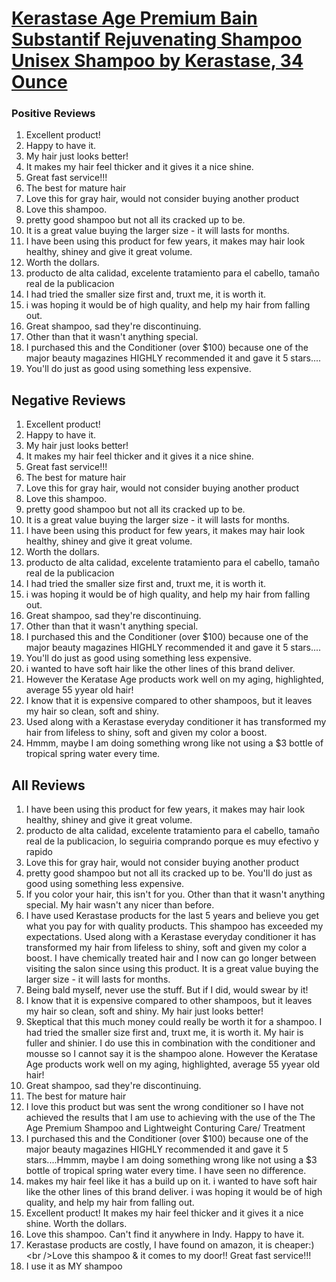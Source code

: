 # [Kerastase Age Premium Bain Substantif Rejuvenating Shampoo Unisex Shampoo by Kerastase, 34 Ounce](https://products.checkmycream.com/products/Kerastase-Age-Premium-Bain-Substantif-Rejuvenating-Shampoo-Unisex-Shampoo-by-Kerastase-34-Ounce.html)

### Positive Reviews

<ol>
      <li>Excellent product!  </li>
      <li>Happy to have it.</li>
      <li>My hair just looks better!</li>
      <li>It makes my hair feel thicker and it gives it a nice shine.</li>
      <li>Great fast service!!!</li>
      <li>The best for mature hair</li>
      <li>Love this for gray hair, would not consider buying another product</li>
      <li>Love this shampoo.  </li>
      <li>pretty good shampoo but not all its cracked up to be.</li>
      <li>It is a great value buying the larger size - it will lasts for months.</li>
      <li>I have been using this product for few years, it makes may hair look healthy, shiney and give it great volume.</li>
      <li>Worth the dollars.</li>
      <li>producto de alta calidad, excelente tratamiento para el cabello, tamaño real de la publicacion</li>
      <li>I had tried the smaller size first and, truxt me, it is worth it.</li>
      <li>i was hoping it would be of high quality, and help my hair from falling out.</li>
      <li>Great shampoo, sad they&#x27;re discontinuing.</li>
      <li>Other than that it wasn&#x27;t anything special.  </li>
      <li>I purchased this and the Conditioner (over $100) because one of the major beauty magazines HIGHLY recommended it and gave it 5 stars....</li>
      <li>You&#x27;ll do just as good using something less expensive.</li>
</ol>


<h2>Negative Reviews</h2>
<ol>
<li> Excellent product!  </li>
<li> Happy to have it.</li>
<li> My hair just looks better!</li>
<li> It makes my hair feel thicker and it gives it a nice shine.</li>
<li> Great fast service!!!</li>
<li> The best for mature hair</li>
<li> Love this for gray hair, would not consider buying another product</li>
<li> Love this shampoo.  </li>
<li> pretty good shampoo but not all its cracked up to be.</li>
<li> It is a great value buying the larger size - it will lasts for months.</li>
<li> I have been using this product for few years, it makes may hair look healthy, shiney and give it great volume.</li>
<li> Worth the dollars.</li>
<li> producto de alta calidad, excelente tratamiento para el cabello, tamaño real de la publicacion</li>
<li> I had tried the smaller size first and, truxt me, it is worth it.</li>
<li> i was hoping it would be of high quality, and help my hair from falling out.</li>
<li> Great shampoo, sad they&#x27;re discontinuing.</li>
<li> Other than that it wasn&#x27;t anything special.  </li>
<li> I purchased this and the Conditioner (over $100) because one of the major beauty magazines HIGHLY recommended it and gave it 5 stars....</li>
<li> You&#x27;ll do just as good using something less expensive.</li>
<li> i wanted to have soft hair like the other lines of this brand deliver.</li>
<li> However the Keratase Age products work well on my aging, highlighted, average 55 yyear old hair!</li>
<li> I know that it is expensive compared to other shampoos, but it leaves my hair so clean, soft and shiny.</li>
<li> Used along with a Kerastase everyday conditioner it has transformed my hair from lifeless to shiny, soft and given my color a boost.</li>
<li> Hmmm, maybe I am doing something wrong like not using a $3 bottle of tropical spring water every time.</li>
</ol>

<h2>All Reviews</h2>

<ol>
    <li> I have been using this product for few years, it makes may hair look healthy, shiney and give it great volume.</li>
    <li> producto de alta calidad, excelente tratamiento para el cabello, tamaño real de la publicacion, lo seguiria comprando porque es muy efectivo y rapido</li>
    <li> Love this for gray hair, would not consider buying another product</li>
    <li> pretty good shampoo but not all its cracked up to be. You&#x27;ll do just as good using something less expensive.</li>
    <li> If you color your hair, this isn&#x27;t for you.  Other than that it wasn&#x27;t anything special.  My hair wasn&#x27;t any nicer than before.</li>
    <li> I have used Kerastase products for the last 5 years and believe you get what you pay for with quality products. This shampoo has exceeded my expectations. Used along with a Kerastase everyday conditioner it has transformed my hair from lifeless to shiny, soft and given my color a boost. I have chemically treated hair and I now can go longer between visiting the salon since using this product. It is a great value buying the larger size - it will lasts for months.</li>
    <li> Being bald myself, never use the stuff.  But if I did, would swear by it!</li>
    <li> I know that it is expensive compared to other shampoos, but it leaves my hair so clean, soft and shiny. My hair just looks better!</li>
    <li> Skeptical that this much money could really be worth it for a shampoo. I had tried the smaller size first and, truxt me, it is worth it. My hair is fuller and shinier. I do use this in combination with the conditioner and mousse so I cannot say it is the shampoo alone. However the Keratase Age products work well on my aging, highlighted, average 55 yyear old hair!</li>
    <li> Great shampoo, sad they&#x27;re discontinuing.</li>
    <li> The best for mature hair</li>
    <li> I love this product but was sent the wrong conditioner so I have not achieved the results that I am use to achieving with the use of the The Age Premium Shampoo and Lightweight Conturing  Care/ Treatment</li>
    <li> I purchased this and the Conditioner (over $100) because one of the major beauty magazines HIGHLY recommended it and gave it 5 stars....Hmmm, maybe I am doing something wrong like not using a $3 bottle of tropical spring water every time. I have seen no difference.</li>
    <li> makes my hair feel like it has a build up on it. i wanted to have soft hair like the other lines of this brand deliver. i was hoping it would be of high quality, and help my hair from falling out.</li>
    <li> Excellent product!  It makes my hair feel thicker and it gives it a nice shine. Worth the dollars.</li>
    <li> Love this shampoo.  Can&#x27;t find it anywhere in Indy.  Happy to have it.</li>
    <li> Kerastase products are costly, I have found on amazon, it is cheaper:)&lt;br /&gt;Love this shampoo &amp; it comes to my door!! Great fast service!!!</li>
    <li> I  use it as MY shampoo</li>
</ol>




